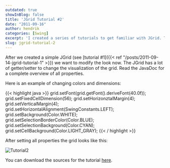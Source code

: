 ```yaml
---
outdated: true
showInBlog: false
title: 'JGrid Tutorial #2'
date: "2011-09-16"
author: hendrik
categories: [Swing]
excerpt: 'I created a series of tutorials to get familiar with JGrid. This is the second out of five tutorials.'
slug: jgrid-tutorial-2
---
```

After we created a simple JGrid (see [tutorial #1]({{< ref "/posts/2011-09-14-jgrid-tutorial-1" >}}) we want to modify the look now. The JGrid has a lot of getter/setter to change the visualization of the grid. Read the JavaDoc for a complete overview of all properties.

Here is an example of changing colors and dimensions:

{{< highlight java >}}
grid.setFont(grid.getFont().deriveFont(40.0f));
grid.setFixedCellDimension(56);
grid.setHorizonztalMargin(4);
grid.setVerticalMargin(4);
grid.setHorizontalAlignment(SwingConstants.LEFT);
grid.setBackground(Color.WHITE);
grid.setSelectionBorderColor(Color.BLUE);
grid.setSelectionBackground(Color.CYAN);
grid.setCellBackground(Color.LIGHT_GRAY);
{{< / highlight >}}

After setting all properties the grid looks like this:

![Tutorial2](/posts/guigarage-legacy/Tutorial2.png)

You can download the sources for the tutorial [here](/assets/downloads/jgrid/tutorial2.java).
